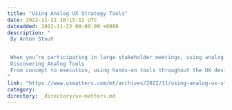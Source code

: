 ```yaml
---
title: "Using Analog UX Strategy Tools"
date: 2022-11-21 10:15:11 UTC
dateadded: 2022-11-22 00:00:09 +0000
description: "
 By Anton Stout 


 When you’re participating in large stakeholder meetings, using analog UX strategy tools can often be a helpful and fun means of clarifying and working through a product, problem, user goals, or business goals. In this article, I’ll explain some benefits of using analog tools during large meetings and workshops, as well as how to encourage people’s participation and  develop a shared understanding among everyone who is involved. 
 Discovering Analog Tools 
 From concept to execution, using hands-on tools throughout the UX design process can improve collaboration, communication, and the organization of your ideas in ways that digital tools cannot. For example, when kicking off a project, using simple sticky notes to post your ideas  on a wall can offer huge benefits. In his book Change by Design, Tim Brown, CEO of the design and innovation company IDEO, recommends using sticky notes because they allow a group of people to agree on solutions when many possibilities exist. People bring their unique knowledge and expertise to the table, and using sticky notes lets you organize large amounts of information concisely, while keeping a meeting fun and interesting. Read More 
"
link: "https://www.uxmatters.com/mt/archives/2022/11/using-analog-ux-strategy-tools.php"
category:
directory: _directory/ux-matters.md
---
```


